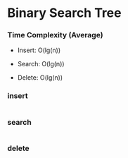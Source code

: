# Binary Search Tree

### Time Complexity (Average)

- Insert: O(lg(n))

- Search: O(lg(n))

- Delete: O(lg(n))

### insert
```python

```

### search
```python

```

### delete
```python

```

